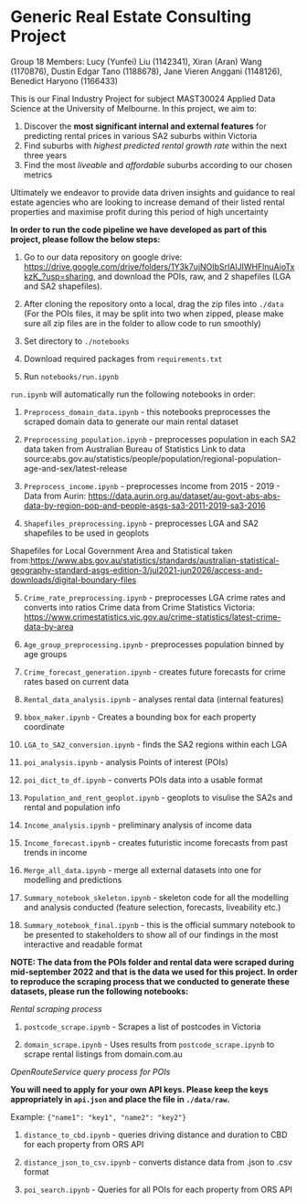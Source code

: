 # Generic Real Estate Consulting Project

Group 18 Members: Lucy (Yunfei) Liu (1142341), Xiran (Aran) Wang (1170876), Dustin Edgar Tano (1188678), Jane Vieren Anggani (1148126), Benedict Haryono (1166433)

This is our Final Industry Project for subject MAST30024 Applied Data Science at the University of Melbourne. In this project, we aim to:
1. Discover the **most significant internal and external features** for predicting rental prices in various SA2 suburbs within Victoria
2. Find suburbs with *highest predicted rental growth rate* within the next three years
3. Find the most *liveable* and *affordable* suburbs according to our chosen metrics

Ultimately we endeavor to provide data driven insights and guidance to real estate agencies who are looking to increase demand of their listed rental properties and maximise profit during this period of high uncertainty

**In order to run the code pipeline we have developed as part of this project, please follow the below steps:** 

1. Go to our data repository on google drive: https://drive.google.com/drive/folders/1Y3k7ujNOIbSrIAlJIWHFlnuAioTxkzK_?usp=sharing, and download the POIs, raw, and 2 shapefiles (LGA and SA2 shapefiles).

2. After cloning the repository onto a local, drag the zip files into `./data` (For the POIs files, it may be split into two when zipped, please make sure all zip files are in the folder to allow code to run smoothly)

3. Set directory to `./notebooks`

4. Download required packages from `requirements.txt`

5. Run  `notebooks/run.ipynb `


`run.ipynb` will automatically run the following notebooks in order: 

1. `Preprocess_domain_data.ipynb` - this notebooks preprocesses the scraped domain data to generate our main rental dataset 

2. `Preprocessing_population.ipynb`  - preprocesses population in each SA2 data taken from Australian Bureau of Statistics
Link to data source:abs.gov.au/statistics/people/population/regional-population-age-and-sex/latest-release

3. `Preprocess_income.ipynb` - preprocesses income from 2015 - 2019 - Data from Aurin:
https://data.aurin.org.au/dataset/au-govt-abs-abs-data-by-region-pop-and-people-asgs-sa3-2011-2019-sa3-2016

4. `Shapefiles_preprocessing.ipynb` - preprocesses LGA and SA2 shapefiles to be used in geoplots

Shapefiles for Local Government Area and Statistical taken from:https://www.abs.gov.au/statistics/standards/australian-statistical-geography-standard-asgs-edition-3/jul2021-jun2026/access-and-downloads/digital-boundary-files

5. `Crime_rate_preprocessing.ipynb` - preprocesses LGA crime rates and converts into ratios
Crime data from Crime Statistics Victoria: https://www.crimestatistics.vic.gov.au/crime-statistics/latest-crime-data-by-area

6. `Age_group_preprocessing.ipynb` - preprocesses population binned by age groups

7. `Crime_forecast_generation.ipynb` - creates future forecasts for crime rates based on current data

8. `Rental_data_analysis.ipynb` - analyses rental data (internal features)

9. `bbox_maker.ipynb` - Creates a bounding box for each property coordinate

10. `LGA_to_SA2_conversion.ipynb` - finds the SA2 regions within each LGA

11. `poi_analysis.ipynb` - analysis Points of interest (POIs)

12. `poi_dict_to_df.ipynb` - converts POIs data into a usable format

13. `Population_and_rent_geoplot.ipynb` - geoplots to visulise the SA2s and rental and population info

14. `Income_analysis.ipynb` - preliminary analysis of income data

15. `Income_forecast.ipynb` - creates futuristic income forecasts from past trends in income

16. `Merge_all_data.ipynb` - merge all external datasets into one for modelling and predictions

17. `Summary_notebook_skeleton.ipynb` - skeleton code for all the modelling and analysis conducted (feature selection, forecasts, liveability etc.)

18. `Summary_notebook_final.ipynb` - this is the official summary notebook to be presented to stakeholders to show all of our findings in the most interactive and readable format

**NOTE: The data from the POIs folder and rental data were scraped during mid-september 2022 and that is the data we used for this project. In order to reproduce the scraping process that we conducted to generate these datasets, please run the following notebooks:**

*Rental scraping process*
1. `postcode_scrape.ipynb` - Scrapes a list of postcodes in Victoria

2. `domain_scrape.ipynb` - Uses results from `postcode_scrape.ipynb` to scrape rental listings from domain.com.au

*OpenRouteService query process for POIs*

**You will need to apply for your own API keys. Please keep the keys appropriately in `api.json` and place the file in `./data/raw`.**

Example: `{"name1": "key1", "name2": "key2"}`
1. `distance_to_cbd.ipynb` - queries driving distance and duration to CBD for each property from ORS API

2. `distance_json_to_csv.ipynb` - converts distance data from .json to .csv format

3. `poi_search.ipynb` - Queries for all POIs for each property from ORS API
